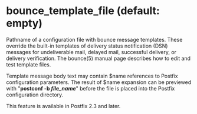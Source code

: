 # bounce_template_file (default: empty)
 Pathname of a configuration file with bounce message templates.
These override the built-in templates of delivery status notification
(DSN) messages for undeliverable mail, delayed mail, successful
delivery, or delivery verification. The bounce(5) manual page
describes how to edit and test template files. 


 Template message body text may contain $name references to
Postfix configuration parameters. The result of $name expansion can
be previewed with "**postconf -b *file\_name***" before the file
is placed into the Postfix configuration directory. 


 This feature is available in Postfix 2.3 and later. 


